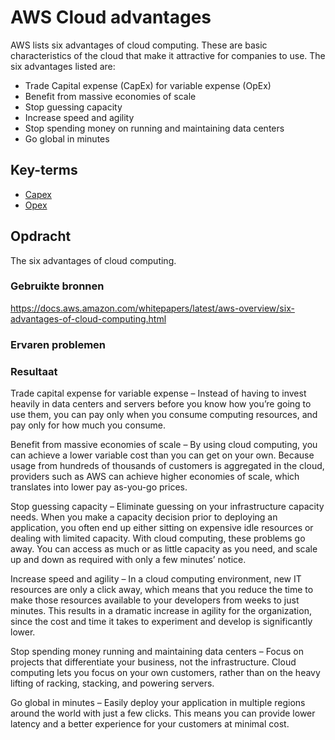 # AWS Cloud advantages

AWS lists six advantages of cloud computing. These are basic characteristics of the cloud that make it attractive for companies to use.
The six advantages listed are:
- Trade Capital expense (CapEx) for variable expense (OpEx)
- Benefit from massive economies of scale
- Stop guessing capacity
- Increase speed and agility
- Stop spending money on running and maintaining data centers
- Go global in minutes

## Key-terms
- [Capex](../beschrijvingen/storage-types.md#Capex)
- [Opex](../beschrijvingen/storage-types.md#Opex)
## Opdracht
The six advantages of cloud computing.

### Gebruikte bronnen
https://docs.aws.amazon.com/whitepapers/latest/aws-overview/six-advantages-of-cloud-computing.html
### Ervaren problemen

### Resultaat

Trade capital expense for variable expense – Instead of having to invest heavily in data centers and servers before you know how you’re going to use them, you can pay only when you consume computing resources, and pay only for how much you consume.

Benefit from massive economies of scale – By using cloud computing, you can achieve a lower variable cost than you can get on your own. Because usage from hundreds of thousands of customers is aggregated in the cloud, providers such as AWS can achieve higher economies of scale, which translates into lower pay as-you-go prices.

Stop guessing capacity – Eliminate guessing on your infrastructure capacity needs. When you make a capacity decision prior to deploying an application, you often end up either sitting on expensive idle resources or dealing with limited capacity. With cloud computing, these problems go away. You can access as much or as little capacity as you need, and scale up and down as required with only a few minutes’ notice.

Increase speed and agility – In a cloud computing environment, new IT resources are only a click away, which means that you reduce the time to make those resources available to your developers from weeks to just minutes. This results in a dramatic increase in agility for the organization, since the cost and time it takes to experiment and develop is significantly lower.

Stop spending money running and maintaining data centers – Focus on projects that differentiate your business, not the infrastructure. Cloud computing lets you focus on your own customers, rather than on the heavy lifting of racking, stacking, and powering servers.

Go global in minutes – Easily deploy your application in multiple regions around the world with just a few clicks. This means you can provide lower latency and a better experience for your customers at minimal cost.
